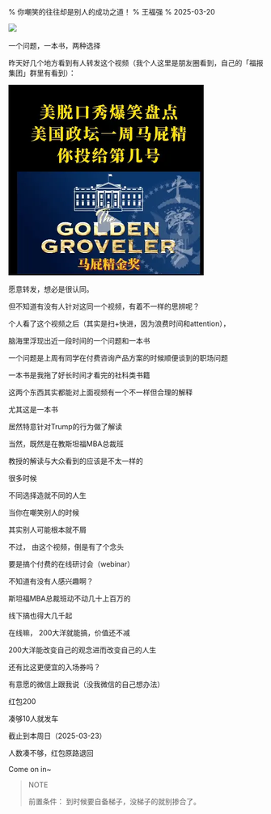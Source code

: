 % 你嘲笑的往往却是别人的成功之道！
% 王福强
% 2025-03-20

![](https://img.shields.io/badge/福强私学月度私享会-Webinar-green.svg?style=flat)

一个问题，一本书，两种选择

昨天好几个地方看到有人转发这个视频（我个人这里是朋友圈看到，自己的「福报集团」群里有看到）：

![](./images/trump-effect.webp)

愿意转发，想必是很认同。

但不知道有没有人针对这同一个视频，有着不一样的思辨呢？

个人看了这个视频之后（其实是扫+快进，因为浪费时间和attention），

脑海里浮现出近一段时间的一个问题和一本书

一个问题是上周有同学在付费咨询产品方案的时候顺便谈到的职场问题

一本书是我拖了好长时间才看完的社科类书籍

这两个东西其实都能对上面视频有一个不一样但合理的解释

尤其这是一本书

居然特意针对Trump的行为做了解读

当然，既然是在教斯坦福MBA总裁班

教授的解读与大众看到的应该是不太一样的

很多时候

不同选择造就不同的人生

当你在嘲笑别人的时候

其实别人可能根本就不屑

不过， 由这个视频，倒是有了个念头

要是搞个付费的在线研讨会（webinar）

不知道有没有人感兴趣啊？

斯坦福MBA总裁班动不动几十上百万的

线下搞也得大几千起

在线嘛， 200大洋就能搞，价值还不减

200大洋能改变自己的观念进而改变自己的人生

还有比这更便宜的入场券吗？

有意愿的微信上跟我说（没我微信的自己想办法）

红包200

凑够10人就发车

截止到本周日（2025-03-23）

人数凑不够，红包原路退回

Come on in~

> NOTE
>
> 前置条件： 到时候要自备梯子，没梯子的就别掺合了。



